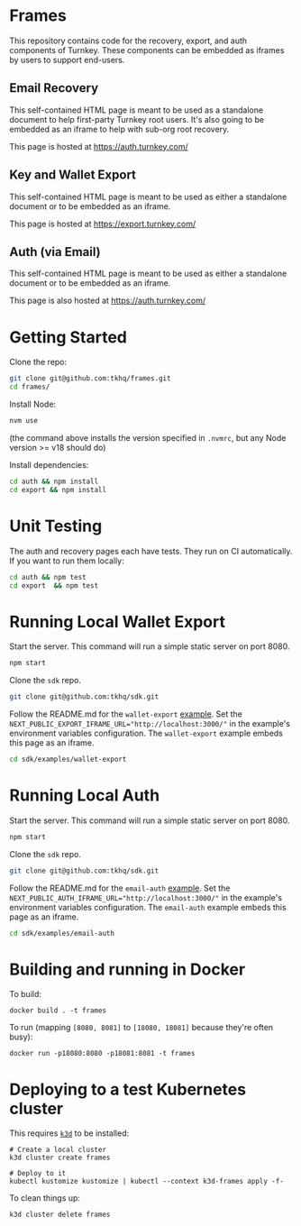 # Frames

This repository contains code for the recovery, export, and auth components of Turnkey. These components can be embedded as iframes by users to support end-users.

## Email Recovery
This self-contained HTML page is meant to be used as a standalone document to help first-party Turnkey root users. It's also going to be embedded as an iframe to help with sub-org root recovery.

This page is hosted at https://auth.turnkey.com/

## Key and Wallet Export
This self-contained HTML page is meant to be used as either a standalone document or to be embedded as an iframe.

This page is hosted at https://export.turnkey.com/

## Auth (via Email)
This self-contained HTML page is meant to be used as either a standalone document or to be embedded as an iframe.

This page is also hosted at https://auth.turnkey.com/

# Getting Started

Clone the repo:
```sh
git clone git@github.com:tkhq/frames.git
cd frames/
```

Install Node:
```sh
nvm use
```
(the command above installs the version specified in `.nvmrc`, but any Node version >= v18 should do)

Install dependencies:
```sh
cd auth && npm install
cd export && npm install
```

# Unit Testing

The auth and recovery pages each have tests. They run on CI automatically. If you want to run them locally:
```sh
cd auth && npm test
cd export  && npm test
```

# Running Local Wallet Export
Start the server. This command will run a simple static server on port 8080.
```sh
npm start
```

Clone the `sdk` repo.
```sh
git clone git@github.com:tkhq/sdk.git
```

Follow the README.md for the `wallet-export` [example](https://github.com/tkhq/sdk/tree/main/examples/wallet-export). Set the `NEXT_PUBLIC_EXPORT_IFRAME_URL="http://localhost:3000/"` in the example's environment variables configuration. The `wallet-export` example embeds this page as an iframe.
```sh
cd sdk/examples/wallet-export
```

# Running Local Auth
Start the server. This command will run a simple static server on port 8080.
```sh
npm start
```

Clone the `sdk` repo.
```sh
git clone git@github.com:tkhq/sdk.git
```

Follow the README.md for the `email-auth` [example](https://github.com/tkhq/sdk/tree/main/examples/email-auth). Set the `NEXT_PUBLIC_AUTH_IFRAME_URL="http://localhost:3000/"` in the example's environment variables configuration. The `email-auth` example embeds this page as an iframe.
```sh
cd sdk/examples/email-auth
```

# Building and running in Docker

To build:
```
docker build . -t frames
```

To run (mapping `[8080, 8081]` to `[18080, 18081]` because they're often busy):
```
docker run -p18080:8080 -p18081:8081 -t frames
```

# Deploying to a test Kubernetes cluster

This requires [`k3d`](https://k3d.io/) to be installed:
```
# Create a local cluster
k3d cluster create frames

# Deploy to it
kubectl kustomize kustomize | kubectl --context k3d-frames apply -f-
```

To clean things up:
```
k3d cluster delete frames
```
